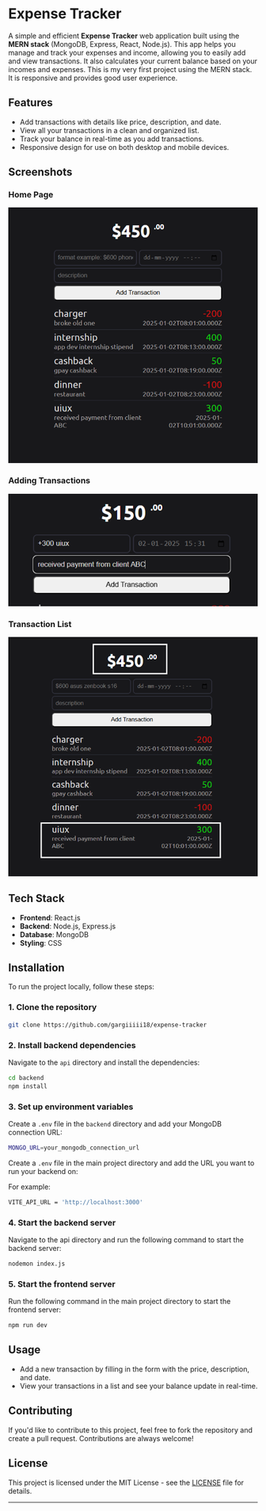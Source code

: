 
# Expense Tracker

A simple and efficient **Expense Tracker** web application built using the **MERN stack** (MongoDB, Express, React, Node.js). This app helps you manage and track your expenses and income, allowing you to easily add and view transactions. It also calculates your current balance based on your incomes and expenses. This is my very first project using the MERN stack. It is responsive and provides good user experience. 

## Features

- Add transactions with details like price, description, and date.
- View all your transactions in a clean and organized list.
- Track your balance in real-time as you add transactions.
- Responsive design for use on both desktop and mobile devices.

## Screenshots

### Home Page
![Home Page](https://github.com/gargiiiii18/expense-tracker/blob/main/webapp-screenshots/homepage.png?raw=true)

### Adding Transactions
![Adding new transaction](https://github.com/gargiiiii18/expense-tracker/blob/main/webapp%20screenshots/addingTransaction.png?raw=true)

### Transaction List
![After adding new treansaction](https://github.com/gargiiiii18/expense-tracker/blob/main/webapp%20screenshots/afterAdding.png?raw=true)

## Tech Stack

- **Frontend**: React.js
- **Backend**: Node.js, Express.js
- **Database**: MongoDB
- **Styling**: CSS

## Installation

To run the project locally, follow these steps:

### 1. Clone the repository

```bash
git clone https://github.com/gargiiiii18/expense-tracker
```

### 2. Install backend dependencies

Navigate to the `api` directory and install the dependencies:

```bash
cd backend
npm install
```

### 3. Set up environment variables

Create a `.env` file in the `backend` directory and add your MongoDB connection URL:

```bash
MONGO_URL=your_mongodb_connection_url
```

Create a `.env` file in the main project directory and add the URL you want to run your backend on:

For example:
```bash
VITE_API_URL = 'http://localhost:3000'
```

### 4. Start the backend server

Navigate to the api directory and run the following command to start the backend server:

```bash
nodemon index.js
```

### 5. Start the frontend server

Run the following command in the main project directory to start the frontend server:

```bash
npm run dev
```

## Usage

- Add a new transaction by filling in the form with the price, description, and date.
- View your transactions in a list and see your balance update in real-time.

## Contributing

If you'd like to contribute to this project, feel free to fork the repository and create a pull request. Contributions are always welcome!

## License

This project is licensed under the MIT License - see the [LICENSE](LICENSE) file for details.

---
